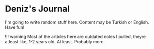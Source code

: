 # Deniz's Journal

I'm going to write random stuff here. Content may be Turkish or English. Have fun!

!!! warning
    Most of the articles here are outdated notes I pulled, theyre atleast like, 1-2 years old. At least. Probably more.

